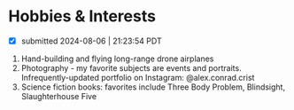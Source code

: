 # Hobbies & Interests

- [x] submitted 2024-08-06 | 21:23:54 PDT

1. Hand-building and flying long-range drone airplanes
2. Photography - my favorite subjects are events and portraits. Infrequently-updated portfolio on Instagram: @alex.conrad.crist
3. Science fiction books: favorites include Three Body Problem, Blindsight, Slaughterhouse Five
